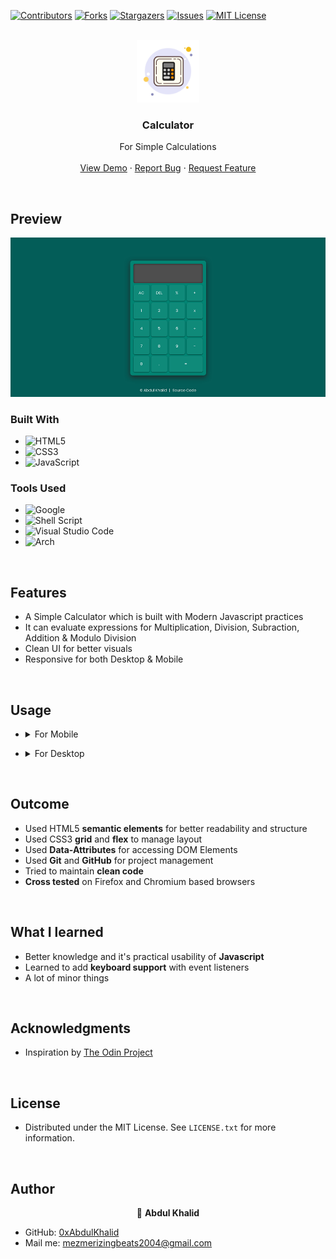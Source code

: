 [![Contributors][contributors-shield]][contributors-url]
[![Forks][forks-shield]][forks-url]
[![Stargazers][stars-shield]][stars-url]
[![Issues][issues-shield]][issues-url]
[![MIT License][license-shield]][license-url]



<!-- PROJECT LOGO -->
<br />
<div align="center">
  <a href="https://github.com/0xAbdulKhalid/Odin-Project-Workspace">
    <img src="./assets/images/calculator.png" alt="Logo" width="100">
  </a>

<h3 align="center">Calculator</h3>

  <p align="center">
    For Simple Calculations
    <br />
    <br />
    <a href="https://github.com/0xAbdulKhalid/Odin-Project-Workspace/Calculator">View Demo</a>
    ·
    <a href="https://github.com/0xAbdulKhalid/Odin-Project-Workspace/Calculator/issues">Report Bug</a>
    ·
    <a href="https://github.com/0xAbdulKhalid/Odin-Project-Workspace/Calculator/issues">Request Feature</a>
  </p>
</div>

<br>

<!-- ABOUT THE PROJECT -->
## Preview

[![Product Name Screen Shot][product-screenshot]](#)


### Built With

- ![HTML5](https://img.shields.io/badge/html5-%23E34F26.svg?style=for-the-badge&logo=html5&logoColor=white)   
- ![CSS3](https://img.shields.io/badge/css3-%231572B6.svg?style=for-the-badge&logo=css3&logoColor=white)   
- ![JavaScript](https://img.shields.io/badge/javascript-%23323330.svg?style=for-the-badge&logo=javascript&logoColor=%23F7DF1E)

### Tools Used

- ![Google](https://img.shields.io/badge/google-4285F4?style=for-the-badge&logo=google&logoColor=white)   
- ![Shell Script](https://img.shields.io/badge/Terminal-%23121011.svg?style=for-the-badge&logo=gnu-bash&logoColor=white)  
- ![Visual Studio Code](https://img.shields.io/badge/Visual%20Studio%20Code-0078d7.svg?style=for-the-badge&logo=visual-studio-code&logoColor=white)  
- ![Arch](https://img.shields.io/badge/Arch%20Linux-1793D1?logo=arch-linux&logoColor=fff&style=for-the-badge)

<br>

## Features

- A Simple Calculator which is built with Modern Javascript practices  
- It can evaluate expressions for Multiplication, Division, Subraction, Addition & Modulo Division 
- Clean UI for better visuals
- Responsive for both Desktop & Mobile

<br>

<!-- USAGE EXAMPLES -->
## Usage

- <details> <summary>For Mobile</summary>

  - ### General
    - Click the visual buttons to use Calculator

</details>

- <details> <summary>For Desktop</summary>

  - ### General
    - You can also click visual buttons for access
    - Refer additional information below
  - ### Additional 
    - `Keyboard Supported`
    - `Backspace Key`: Deletes a value
    - `Enter Key`: Show the Result
    - `0-9 Keys`: Takes input for Numbers
    - `'C' Key`:  Clears the Display
    - `Operation Keys`: Operates with operands
</details>

<br>

## Outcome

* Used HTML5 **semantic elements** for better readability and structure
* Used CSS3 **grid** and **flex** to manage layout
* Used **Data-Attributes** for accessing DOM Elements
* Used **Git** and **GitHub** for project management
* Tried to maintain **clean code**
* **Cross tested** on Firefox and Chromium based browsers

<br>

## What I learned

* Better knowledge and it's practical usability of **Javascript**
* Learned to add **keyboard support** with event listeners
* A lot of minor things

<br>

<!-- ACKNOWLEDGMENTS -->
## Acknowledgments

* Inspiration by [The Odin Project]()

<br>

<!-- LICENSE -->
## License

- Distributed under the MIT License. See `LICENSE.txt` for more information.

<br>

<!-- CONTACT -->
## Author

<p align="center">👤 <b>Abdul Khalid</b></p>

* GitHub: [0xAbdulKhalid](https://github.com/0xAbdulKhalid)
* Mail me: mezmerizingbeats2004@gmail.com

<!-- MARKDOWN LINKS & IMAGES -->
<!-- https://www.markdownguide.org/basic-syntax/#reference-style-links -->
[contributors-shield]: https://img.shields.io/github/contributors/0xAbdulKhalid/Odin-Project-Workspace.svg?style=for-the-badge
[contributors-url]: https://github.com/0xAbdulKhalid/Odin-Project-Workspace/graphs/contributors
[forks-shield]: https://img.shields.io/github/forks/0xAbdulKhalid/Odin-Project-Workspace.svg?style=for-the-badge
[forks-url]: https://github.com/0xAbdulKhalid/Odin-Project-Workspace/network/members
[stars-shield]: https://img.shields.io/github/stars/0xAbdulKhalid/Odin-Project-Workspace.svg?style=for-the-badge
[stars-url]: https://github.com/0xAbdulKhalid/Odin-Project-Workspace/stargazers
[issues-shield]: https://img.shields.io/github/issues/0xAbdulKhalid/Odin-Project-Workspace.svg?style=for-the-badge
[issues-url]: https://github.com/0xAbdulKhalid/Odin-Project-Workspace/issues
[license-shield]: https://img.shields.io/github/license/0xAbdulKhalid/Odin-Project-Workspace.svg?style=for-the-badge
[license-url]: https://github.com/0xAbdulKhalid/Odin-Project-Workspace/blob/master/LICENSE.txt
[product-screenshot]: ./assets/images/preview.png